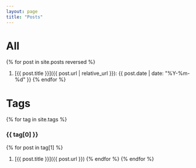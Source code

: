 ```yaml
---
layout: page
title: "Posts"
---
```


# All
  {% for post in site.posts reversed %}
1. [{{ post.title }}]({{ post.url | relative_url }}): {{ post.date | date: "%Y-%m-%d" }}
  {% endfor %}

# Tags
{% for tag in site.tags %}
### {{ tag[0] }}
  {% for post in tag[1] %}
1. [{{ post.title }}]({{ post.url }})
  {% endfor %}
{% endfor %}

